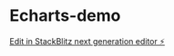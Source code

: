 # Echarts-demo

[Edit in StackBlitz next generation editor ⚡️](https://stackblitz.com/~/github.com/Clint-chan/Echarts-demo)